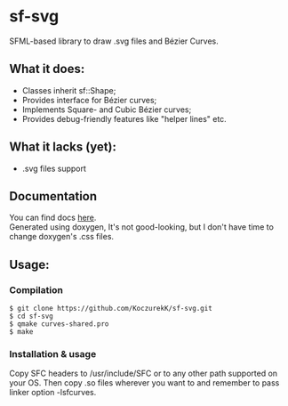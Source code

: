 # sf-svg
SFML-based library to draw .svg files and Bézier Curves.

## What it does:
- Classes inherit sf::Shape;
- Provides interface for Bézier curves;
- Implements Square- and Cubic Bézier curves;
- Provides debug-friendly features like "helper lines" etc.

## What it lacks (yet):
- .svg files support

## Documentation
You can find docs [here](https://koczurekk.github.io/sf-svg/).<br />
Generated using doxygen, It's not good-looking, but I don't have time to change doxygen's .css files.

## Usage:
### Compilation
```
$ git clone https://github.com/KoczurekK/sf-svg.git
$ cd sf-svg
$ qmake curves-shared.pro
$ make
```
### Installation & usage
Copy SFC headers to /usr/include/SFC or to any other path supported on your OS. Then copy .so files wherever you want to and remember to pass linker option -lsfcurves.

